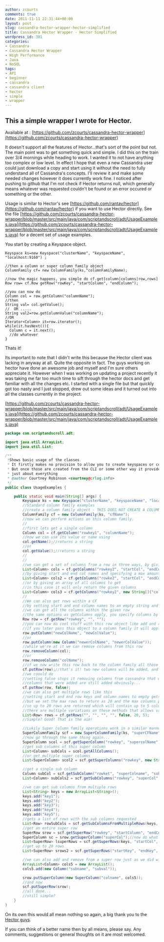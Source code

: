 ```yaml
---
author: zcourts
comments: true
date: 2011-11-11 22:31:44+00:00
layout: post
slug: cassandra-hector-wrapper-hector-simplified
title: Cassandra Hector Wrapper - Hector Simplified
wordpress_id: 381
categories:
- Cassandra
- Cassandra Hector Wrapper
- High Performance
- Java
- NoSQL
tags:
- API
- beginner
- cassandra
- cassandra client
- hector
- simple
- wrapper
---
```









This a simple wrapper I wrote for Hector.
-----------------------------------------
Available at : [https://github.com/zcourts/cassandra-hector-wrapper](https://github.com/zcourts/cassandra-hector-wrapper)

It doesn't support all the features of Hector...that's sort of the point but not. The main point was to get something quick and simple.
I did this on the train over 3/4 mornings while heading to work. I wanted it to not have anything too complex or low level.
In effect I hope that even a new Cassandra user could just download a copy and start using it without the need to
fully understand all of Cassandra's concepts. 
I'll review it and make some needed changes however it does currently work fine. I noticed after pushing to github that
I'm not check if Hector returns null, which generally means whatever was requested couldn't be found or an error occured
or something or the other.

Usage is similar to Hector's see [https://github.com/rantav/hector](https://github.com/rantav/hector) if you want to use Hector directly.
See the file [https://github.com/zcourts/cassandra-hector-wrapper/blob/master/src/main/java/com/scriptandscroll/adt/UsageExamples.java](https://github.com/zcourts/cassandra-hector-wrapper/blob/master/src/main/java/com/scriptandscroll/adt/UsageExamples.java)
for a decent set of usage examples.

You start by creating a Keyspace object.

    
    
    Keyspace ks=new Keyspace("clusterName", "keyspaceName", "localhost:9160") ;
    
    //then a column or super column family object
    ColumnFamily cf= new ColumnFamily(ks,"columnFamilyName);
    
    //now the magic happens, you simple do cf.get[column|columns|row,rows]
    Row row= cf.Row getRow("rowKey", "startColumn", "endColumn");
    
    //you can now do
    Column col = row.getColumn("columnName");
    //then
    String val= col.getValue();
    //  OR .....
    String val2=row.getColumnValue("columnName");
    //OR
    Iterator<Column> it=row.iterator();
    while(it.hasNext()){
      Column c = it.next();
      //do whatever
    }
    


Thats it!

Its important to note that I didn't write this because the Hector client was lacking in anyway at all.
Quite the opposite in fact. The guys working on hector have done an awesome job and myself and I'm sure others
appreciate it. However when I was working on updating a project recently it was taking me far too much time to sift
through the hector docs and get familiar with all the changes etc. I started with a single file but that quickly got too nasty
and I just stopped, drew out some ideas and it turned out into all the classes currently in the project.









[https://github.com/zcourts/cassandra-hector-wrapper/blob/master/src/main/java/com/scriptandscroll/adt/UsageExamples.java](https://github.com/zcourts/cassandra-hector-wrapper/blob/master/src/main/java/com/scriptandscroll/adt/UsageExamples.java)

```Java
package com.scriptandscroll.adt;

import java.util.ArrayList;
import java.util.List;

/**
 *Shows basic usage of the classes.
 * It firstly makes no provision to allow you to create keyspaces or column families, YET!
 * But once those are created from the CLI or some other way it provides a way to deal with
 * just about everything
 * @author Courtney Robinson <courtney@crlog.info>
 */
public class UsageExamples {

	public static void main(String[] args) {
		Keyspace ks = new Keyspace("clusterName", "keyspaceName", "localhost:9160");
		//Standard column family examples
		//create a column family object - THIS DOES NOT CREATE A COLUMN FAMILY IN CASSANDRA but assumes one with the given name already exists!
		ColumnFamily cf = new ColumnFamily(ks, "cfName");
		//now we can perform actions on this column family.
		//
		//first lets get a single column
		Column col = cf.getColumn("rowkey1", "columnName");
		//now we can use its value or name using
		col.getName();//returns a string
		//or
		col.getValue();//returns a string
		//
		//
		//we can get a set of columns from a row in three ways, by giving a startand end column name
		List<Column> cols = cf.getColumns("rowkey2", "startCol", "endCol");
		//by giving start and end col names and specifying a max amount of cols to get
		List<Column> cols2 = cf.getColumns("rowke2", "startCol", "endCol", false, 5);
		//or by giving an array of all columns to get
		//in this case it will only return the given columns
		List<Column> cols3 = cf.getColumns("rowkey2", new String[]{"col1", "col2", "col3", "col4"});
		//
		//We can also get rows within a CF
		//by setting start and end column names to an empty string and not setting a max value
		//we can get all the columns within the given row
		//the same options as getColumns apply, you specify columns by start and end key with an optional max amount or an array of columns
		Row row = cf.getRow("rowkey", "", "");
		//you can now do cool stuff with this row object like add and remove columns.
		//if you later pass this object to a column family it will apply those changes in Cassandra e.g.
		row.putColumn("newColName", "newColValue");
		//or
		row.putColumn(new Column("newerColName", "newerColValue"));
		//while we're at it we can remove columns from this row
		row.removeColumn(col);
		//or
		row.removeColumn("colName");
		//if we now write this row back to the column family all those changes are applied
		cf.putRow(row);//that's it! two new columns will be added, and two removed
		//we coould do
		//setting false stops it removing columns from cassandra that were removed from the object
		//columns that were added are still added obviously...
		cf.putRow(row, false);
		//we can also get multiple rows like this
		//setting start and end row keys and column names to empty gets everything
		//but we set the max rows to return as 20 and the max columns per row to 5
		//so up to 20 rows are returned which will contain up to 5 columns
		//there are multiple variations on these methods that allows various operations
		List<Row> rows = cf.getRows("", "", "", "", false, 20, 5);
		//Simple? Good! That is the aim!

		//Lukily Super column family operations work in a similar manner
		SuperColumnFamily scf = new SuperColumnFamily(ks, "superCFName");
		//now go through the same thing again...
		SuperColumn scol = scf.getSuperColumn("rowkey", "supercolName");
		//get sub columns of this super column
		List<Column> subCols = scol.getAllColumns();
		//or get multiple super columns
		List<SuperColumn> scol2 = scf.getSuperColumns("rowkey", new String[]{"superCol1", "superCol2", "superCol3"});

		//get a single sub column
		Column subCol = scf.getSubColumn("rowket", "superColname", "subcolname");
		List<Column> subCols2 = scf.getSubColumns("rowkey", "superCol", "startSubcol", "endSubCol");

		//we can get sub columns from multiple rows
		List<String> keys = new ArrayList<String>();
		keys.add("key1");
		keys.add("key2");
		keys.add("key3");
		keys.add("key4");
		keys.add("key5");
		//gets a list of rows with the sub columns requested
		List<Row> rowSubCols = scf.getSubColumnsFromMultipleRows(keys, "superColumn", "startSubCol", "endSubCol", false, 20);
		//get an entire super row
		SuperRow srow = scf.getSuperRow("rowkey", "startColumn", "endCol");
		SuperColumn sc = srow.getSuperColumn("superCol");//now do what we want
		List<SuperRow> lsuperRows = scf.getSuperRows(keys, "startCol", "endCol");
		//get up to 20 rows
		List<SuperRow> srows2 = scf.getSuperRows("startKey", "endKey", new String[]{}, 20);

		//we can also add and remove from a super row just as we did with a normal row
		ArrayList<Column> cols5 = new ArrayList();
		cols5.add(new Column("subname", "subval"));

		srow.putSuperColumn(new SuperColumn("colname", cols5));
		//and now
		scf.putSuperRow(srow);
		//all done...
		//still simple?
	}
}
```

On its own this would all mean nothing so again, a big thank you to the [Hector guys](http://hector-client.org).

If you can think of a better name then by all means, please say. Any comments, suggestions or general thoughts on it are most welcomed.
